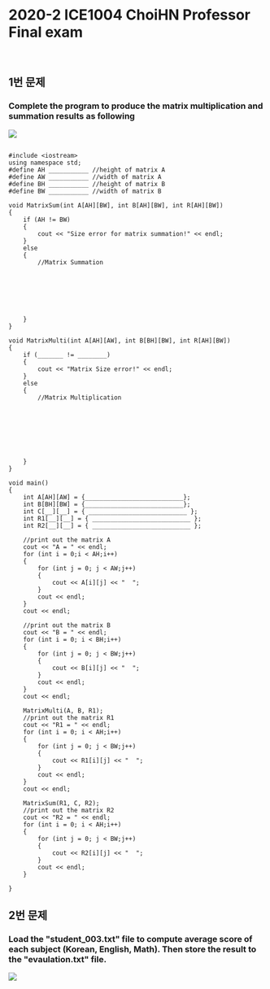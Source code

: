 # 2020-2 ICE1004 ChoiHN Professor Final exam

<br/>

## 1번 문제

### Complete the program to produce the matrix multiplication and summation results as following

<img src = "https://user-images.githubusercontent.com/67851124/102856679-46cd1680-446a-11eb-8e8d-23ca3ffc32cf.JPG">

```

#include <iostream>
using namespace std;
#define AH ___________ //height of matrix A
#define AW ___________ //width of matrix A
#define BH ___________ //height of matrix B
#define BW ___________ //width of matrix B

void MatrixSum(int A[AH][BW], int B[AH][BW], int R[AH][BW])
{
	if (AH != BW)
	{
		cout << "Size error for matrix summation!" << endl;
	}
	else
	{
		//Matrix Summation







	}
}

void MatrixMulti(int A[AH][AW], int B[BH][BW], int R[AH][BW])
{
	if (_______ != ________)
	{
		cout << "Matrix Size error!" << endl;
	}
	else
	{
		//Matrix Multiplication








	}
}

void main()
{
	int A[AH][AW] = {___________________________};
	int B[BH][BW] = {___________________________};
	int C[__][__] = { ___________________________ };
	int R1[__][__] = { ___________________________ };
	int R2[__][__] = { ___________________________ };

	//print out the matrix A
	cout << "A = " << endl;
	for (int i = 0;i < AH;i++)
	{
		for (int j = 0; j < AW;j++)
		{
			cout << A[i][j] << "  ";
		}
		cout << endl;
	}
	cout << endl;

	//print out the matrix B
	cout << "B = " << endl;
	for (int i = 0; i < BH;i++)
	{
		for (int j = 0; j < BW;j++)
		{
			cout << B[i][j] << "  ";
		}
		cout << endl;
	}
	cout << endl;

	MatrixMulti(A, B, R1);
	//print out the matrix R1
	cout << "R1 = " << endl;
	for (int i = 0; i < AH;i++)
	{
		for (int j = 0; j < BW;j++)
		{
			cout << R1[i][j] << "  ";
		}
		cout << endl;
	}
	cout << endl;

	MatrixSum(R1, C, R2);
	//print out the matrix R2
	cout << "R2 = " << endl;
	for (int i = 0; i < AH;i++)
	{
		for (int j = 0; j < BW;j++)
		{
			cout << R2[i][j] << "  ";
		}
		cout << endl;
	}

}

```

## 2번 문제

### Load the "student_003.txt" file to compute average score of each subject (Korean, English, Math). Then store the result to the "evaulation.txt" file.

<div>
	<img src = "https://user-images.githubusercontent.com/67851124/102856891-c0fd9b00-446a-11eb-95f2-54dc67d797ee.png">
	</div>

